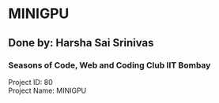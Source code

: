 # MINIGPU
## Done by: Harsha Sai Srinivas 
### Seasons of Code, Web and Coding Club IIT Bombay

Project ID: 80 <br>
Project Name: MINIGPU <br>
